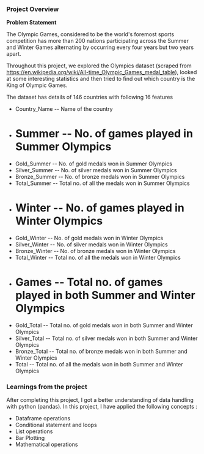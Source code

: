 ### Project Overview

 **Problem Statement**

The Olympic Games, considered to be the world's foremost sports competition has more than 200 nations participating across the Summer and Winter Games alternating by occurring every four years but two years apart.

Throughout this project, we explored the Olympics dataset (scraped from https://en.wikipedia.org/wiki/All-time_Olympic_Games_medal_table), looked at some interesting statistics and then tried to find out which country is the King of Olympic Games.

The dataset has details of 146 countries with following 16 features


- Country_Name	  -- Name of the country
- # Summer	          -- No. of games played in Summer Olympics
- Gold_Summer	  -- No. of gold medals won in Summer Olympics
- Silver_Summer	  -- No. of silver medals won in Summer Olympics
- Bronze_Summer  -- No. of bronze medals won in Summer Olympics
- Total_Summer	  -- Total no. of all the medals won in Summer Olympics
- # Winter	          -- No. of games played in Winter Olympics
- Gold_Winter	  -- No. of gold medals won in Winter Olympics
- Silver_Winter	  -- No. of silver medals won in Winter Olympics
- Bronze_Winter	  -- No. of bronze medals won in Winter Olympics
- Total_Winter	  -- Total no. of all the medals won in Winter Olympics
- # Games	          -- Total no. of games played in both Summer and Winter Olympics
- Gold_Total	          -- Total no. of gold medals won in both Summer and Winter Olympics
- Silver_Total	          -- Total no. of silver medals won in both Summer and Winter Olympics
- Bronze_Total	  -- Total no. of bronze medals won in both Summer and Winter Olympics
- Total                       -- Total no. of all the medals won in both Summer and Winter Olympics


### Learnings from the project

 After completing this project, I got a better understanding of data handling with python (pandas). In this project, I have applied the following concepts :

- Dataframe operations
- Conditional statement and loops
- List operations
- Bar Plotting
- Mathematical operations


